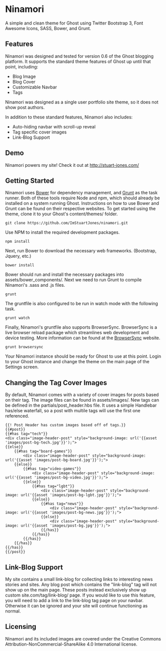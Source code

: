 # Ninamori

A simple and clean theme for Ghost using Twitter Bootstrap 3, Font Awesome Icons, SASS, Bower, and Grunt.

## Features

Ninamori was designed and tested for version 0.6 of the Ghost blogging platform. It supports the standard theme features of Ghost up until that point, including:

* Blog Image
* Blog Cover
* Customizable Navbar
* Tags

Ninamori was designed as a single user portfolio site theme, so it does not show post authors.

In addition to these standard features, Ninamori also includes:

* Auto-hiding navbar with scroll-up reveal
* Tag specific cover images
* Link-Blog Support

## Demo

Ninamori powers my site! Check it out at http://stuart-jones.com/

## Getting Started

Ninamori uses [Bower](http://bower.io/) for dependency management, and [Grunt](http://gruntjs.com/) as the task runner. Both of these tools require Node and npm, which should already be installed on a system running Ghost. Instructions on how to use Bower and Grunt can be found on their respective websites. To get started using the theme, clone it to your Ghost's content/themes/ folder.

    git clone https://github.com/ImStuartJones/ninamori.git

Use NPM to install the required development packages.

	npm install

Next, run Bower to download the necessary web frameworks. (Bootstrap, Jquery, etc.)

    bower install

Bower should run and install the necessary packages into assets/bower_components/. Next we need to run Grunt to compile Ninamori's .sass and .js files.

	grunt

The gruntfile is also configured to be run in watch mode with the following task.

    grunt watch

Finally, Ninamori's gruntfile also supports BrowserSync. BrowserSync is a live browser reload package which streamlines web development and device testing. More information can be found at the [BrowserSync](www.browsersync.io) website.

	grunt browsersync

Your Ninamori instance should be ready for Ghost to use at this point. Login to your Ghost instance and change the theme on the main page of the Settings screen.

## Changing the Tag Cover Images

By default, Ninamori comes with a variety of cover images for posts based on their tag. The image files can be found in assets/images/. New tags can be defined in the partials/post_header.hbs file. It uses a simple Handlebar has/else waterfall, so a post with multile tags will use the first one referenced.

```
{{! Post Header has custom images based off of tags.}}
{{#post}}
{{#has tag="tech"}}
<div class="image-header-post" style="background-image: url('{{asset 'images/post-bg-tech.jpg'}}');">
{{else}}
	{{#has tag="board-games"}}
		<div class="image-header-post" style="background-image: url('{{asset 'images/post-bg-board.jpg'}}');">
	{{else}}
		{{#has tag="video-games"}}
			<div class="image-header-post" style="background-image: url('{{asset 'images/post-bg-video.jpg'}}');">
		{{else}}
			{{#has tag="lgbt"}}
				<div class="image-header-post" style="background-image: url('{{asset 'images/post-bg-lgbt.jpg'}}');">
			{{else}}
				{{#has tag="news"}}
					<div class="image-header-post" style="background-image: url('{{asset 'images/post-bg-news.jpg'}}');">
				{{else}}
					<div class="image-header-post" style="background-image: url('{{asset 'images/post-bg.jpg'}}');">
				{{/has}}
			{{/has}}
		{{/has}}
	{{/has}}
{{/has}}
{{/post}}
```
## Link-Blog Support

My site contains a small link-blog for collecting links to interesting news stories and sites. Any blog post which contains the "link-blog" tag will not show up on the main page. These posts instead exclusively show up custom site.com/tag/link-blog/ page. If you would like to use this feature, you will need to add a link to the link-blog tag page on your navbar. Otherwise it can be ignored and your site will continue functioning as normal.

## Licensing

Ninamori and its included images are covered under the Creative Commons Attribution-NonCommercial-ShareAlike 4.0 International license.